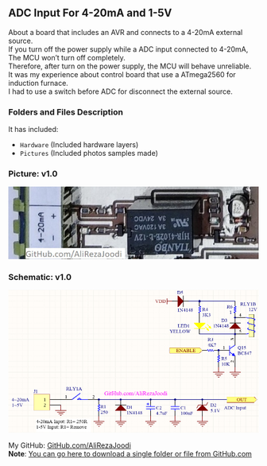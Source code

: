 ## ADC Input For 4-20mA and 1-5V
About a board that includes an AVR and connects to a 4-20mA external source.  
If you turn off the power supply while a ADC input connected to 4-20mA, The MCU won’t turn off completely.  
Therefore, after turn on the power supply, the MCU will behave unreliable.  
It was my experience about control board that use a ATmega2560 for induction furnace.  
I had to use a switch before ADC for disconnect the external source.  

### Folders and Files Description
It has included:
- `Hardware` (Included hardware layers)
- `Pictures` (Included photos samples made)

### Picture: v1.0
![](Pictures/v1.0.jpg)

### Schematic: v1.0
![](Hardware/v1.0.png)

My GitHub: [GitHub.com/AliRezaJoodi](https://github.com/AliRezaJoodi)  
**Note**: [You can go here to download a single folder or file from GitHub.com](https://minhaskamal.github.io/DownGit/#/home)

